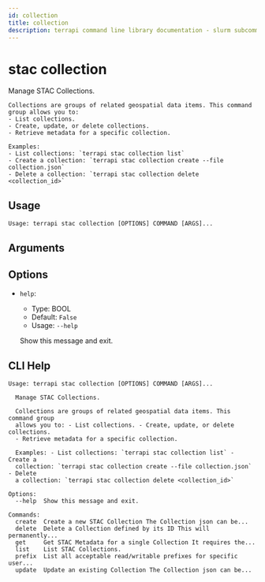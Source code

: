 ```yaml
---
id: collection
title: collection
description: terrapi command line library documentation - slurm subcommand
---
```


# stac collection

Manage STAC Collections.

    Collections are groups of related geospatial data items. This command group allows you to:
    - List collections.
    - Create, update, or delete collections.
    - Retrieve metadata for a specific collection.

    Examples:
    - List collections: `terrapi stac collection list`
    - Create a collection: `terrapi stac collection create --file collection.json`
    - Delete a collection: `terrapi stac collection delete <collection_id>`
    

## Usage

```
Usage: terrapi stac collection [OPTIONS] COMMAND [ARGS]...
```

## Arguments


## Options

* `help`:
    * Type: BOOL
    * Default: `False`
    * Usage: `--help`

    Show this message and exit.



## CLI Help

```
Usage: terrapi stac collection [OPTIONS] COMMAND [ARGS]...

  Manage STAC Collections.

  Collections are groups of related geospatial data items. This command group
  allows you to: - List collections. - Create, update, or delete collections.
  - Retrieve metadata for a specific collection.

  Examples: - List collections: `terrapi stac collection list` - Create a
  collection: `terrapi stac collection create --file collection.json` - Delete
  a collection: `terrapi stac collection delete <collection_id>`

Options:
  --help  Show this message and exit.

Commands:
  create  Create a new STAC Collection The Collection json can be...
  delete  Delete a Collection defined by its ID This will permanently...
  get     Get STAC Metadata for a single Collection It requires the...
  list    List STAC Collections.
  prefix  List all acceptable read/writable prefixes for specific user...
  update  Update an existing Collection The Collection json can be...
```

